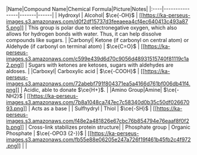 
|Name|Compound Name|Chemical Formula|Picture|Notes|
|:----|----------------|-------|------|
| Hydroxyl | Alcohol| $\ce{-OH}$ | [[https://ka-perseus-images.s3.amazonaws.com/d0f2df15737d3feeaeea4cf4ec640413c493a875.png]] | This group is polar due to electronegative oxygen, which also allows for hydrogen bonds with water. Thus, it can help dissolve compounds like sugars. |
|Carbonyl| Ketone (if carbonyl on central atom) or Aldehyde (if carbonyl on terminal atom) | $\ce{C=O}$ | [[https://ka-perseus-images.s3.amazonaws.com/c599e439d6d70c9056d48931515740f81119c1a2.png]] | Sugars with ketones are ketoses, sugars with aldehydes are aldoses. |
|Carboxyl| Carboxylic acid | $\ce{-COOH}$ | [[https://ka-perseus-images.s3.amazonaws.com/72abebf791f804371ea5a4166d761bf006db41f4.png]] | Acidic, able to donate $\ce{H+}$. |
|Amino Group|Amine| $\ce{-NH2}$ | [[https://ka-perseus-images.s3.amazonaws.com/7b8a1048ca747ec7c58340d0b35c50df02667093.png]] | Acts as a base |
| Sulfhydryl  | Thiol | $\ce{-SH}$ | [[https://ka-perseus-images.s3.amazonaws.com/f48e2a481826e67cbc76b854794e76eaaf8f0f2b.png]] | Cross-link stabilizes protein structure|
| Phosphate group | Organic Phosphate | $\ce{-OPO3 {2-}}$ | [[https://ka-perseus-images.s3.amazonaws.com/fb55e88e06205e247a726f19f461b45fb2c4f972.png]] | |